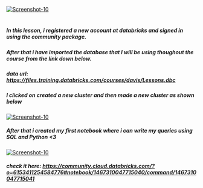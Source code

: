 <a href="https://image.prntscr.com/image/UOwUsAzXQEqk5KpyeD5VkQ.png"><img src="https://image.prntscr.com/image/UOwUsAzXQEqk5KpyeD5VkQ.png" alt="Screenshot-10" border="0"></a>
#
##### In this lesson, i registered a new account at databricks and signed in using the community package. 
##### After that i have imported the database that I will be using thoughout the course from the link down below. 
##### data url: https://files.training.databricks.com/courses/davis/Lessons.dbc
##### I clicked on created a new cluster and then made a new cluster as shown below
<a href="https://image.prntscr.com/image/4avT_sHXQYm9lp-jdZEr-Q.png"><img src="https://image.prntscr.com/image/4avT_sHXQYm9lp-jdZEr-Q.png" alt="Screenshot-10" border="0"></a>
##### After that i created my first notebook where i can write my queries using SQL and Python <3
<a href="https://image.prntscr.com/image/MOmSg58xRl24qbmjs5dYUA.png"><img src="https://image.prntscr.com/image/MOmSg58xRl24qbmjs5dYUA.png" alt="Screenshot-10" border="0"></a>
##### check it here: https://community.cloud.databricks.com/?o=6153411254584776#notebook/1467310047715040/command/1467310047715041



